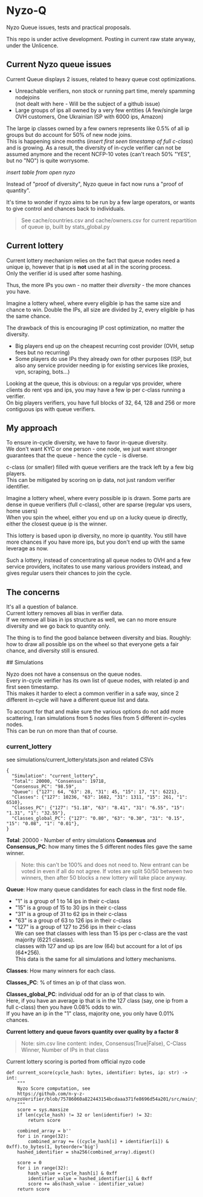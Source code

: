 # Nyzo-Q

Nyzo Queue issues, tests and practical proposals.  

This repo is under active development. Posting in current raw state anyway, under the Unlicence.

## Current Nyzo queue issues

Current Queue displays 2 issues, related to heavy queue cost optimizations.  

- Unreachable verifiers, non stock or running part time, merely spamming nodejoins  
  (not dealt with here - Will be the subject of a github issue)
- Large groups of ips all owned by a very few entities (A few/single large OVH customers, One Ukrainian ISP with 6000 ips, Amazon)

The large ip classes owned by a few owners represents like 0.5% of all ip groups but do account for 50% of new node joins.  
This is happening since months (*insert first seen timestamp of full c-class*) and is growing. 
As a result, the diversity of in-cycle verifier can not be assumed anymore and the recent NCFP-10 votes (can't reach 50% "YES", but no "NO") is quite worrysome. 

*insert table from open nyzo*

Instead of "proof of diversity", Nyzo queue in fact now runs a "proof of quantity".

It's time to wonder if nyzo aims to be run by a few large operators, or wants to give control and chances back to individuals.

> See cache/countries.csv and cache/owners.csv for current repartition of queue ip, built by stats_global.py

## Current lottery

Current lottery mechanism relies on the fact that queue nodes need a unique ip, however that ip is **not** used at all in the scoring process.    
Only the verifier id is used after some hashing.

Thus, the more IPs you own - no matter their *diversity* - the more chances you have.   

Imagine a lottery wheel, where every eligible ip has the same size and chance to win. Double the IPs, all size are divided by 2, every eligible ip has the same chance.

The drawback of this is encouraging IP cost optimization, no matter the diversity.  

- Big players end up on the cheapest recurring cost provider (OVH, setup fees but no recurring)
- Some players do use IPs they already own for other purposes (ISP, but also any service provider needing ip for existing services like proxies, vpn, scraping, bots...)

Looking at the queue, this is obvious: on a regular vps provider, where clients do rent vps and ips, you may have a few ip per c-class running a verifier.  
On big players verifiers, you have full blocks of 32, 64, 128 and 256 or more contiguous ips with queue verifiers.

## My approach

To ensure in-cycle diversity, we have to favor in-queue diversity.    
We don't want KYC or one person - one node, we just want stronger guarantees that the queue - hence the cycle - is diverse.
  
c-class (or smaller) filled with queue verifiers are the track left by a few big players.  
This can be mitigated by scoring on ip data, not just random verifier identifier.

Imagine a lottery wheel, where every possible ip is drawn. Some parts are dense in queue verifiers (full c-class), other are sparse (regular vps users, home users)  
When you spin the wheel, either you end up on a lucky queue ip directly, either the closest queue ip is the winner.

This lottery is based upon ip diversity, no more ip quantity. 
You still have more chances if you have more ips, but you don't end up with the same leverage as now.

Such a lottery, instead of concentrating all queue nodes to OVH and a few service providers, incitates to use many various providers instead, and gives regular users their chances to join the cycle.

## The concerns

It's all a question of balance.  
Current lottery removes all bias in verifier data.  
If we remove all bias in ips structure as well, we can no more ensure diversity and we go back to quantity only.

The thing is to find the good balance between diversity and bias. Roughly: how to draw all possible ips on the wheel so that everyone gets a fair chance, and diversity still is ensured.

## Simulations

Nyzo does not have a consensus on the queue nodes.  
Every in-cycle verifier has its own list of queue nodes, with related ip and first seen timestamp.  
This makes it harder to elect a common verifier in a safe way, since 2 different in-cycle will have a different queue list and data.

To account for that and make sure the various options do not add more scattering, I ran simulations from 5 nodes files from 5 different in-cycles nodes.  
This can be run on more than that of course.

### current_lottery

see simulations/current_lottery/stats.json and related CSVs
```
{
  "Simulation": "current_lottery",
  "Total": 20000, "Consensus": 19718,
  "Consensus_PC": "98.59",
  "Queue": {"127": 64, "63": 28, "31": 45, "15": 17, "1": 6221},
  "Classes": {"127": 10236, "63": 1682, "31": 1311, "15": 261, "1": 6510},
  "Classes_PC": {"127": "51.18", "63": "8.41", "31": "6.55", "15": "1.31", "1": "32.55"},
  "Classes_global_PC": {"127": "0.80", "63": "0.30", "31": "0.15", "15": "0.08", "1": "0.01"},
}
```

**Total**: 20000 - Number of entry simulations
**Consensus** and **Consensus_PC**: how many times the 5 different nodes files gave the same winner.

> Note: this can't be 100% and does not need to. New entrant can be voted in even if all do not agree. If votes are split 50/50 between two winners, then after 50 blocks a new lottery will take place anyway.

**Queue**: How many queue candidates for each class in the first node file.    
- "1" is a group of 1 to 14 ips in their c-class
- "15" is a group of 15 to 30 ips in their c-class
- "31" is a group of 31 to 62 ips in their c-class
- "63" is a group of 63 to 126 ips in their c-class
- "127" is a group of 127 to 256 ips in their c-class  
We can see that classes with less than 15 ips per c-class are the vast majority (6221 classes).    
classes with 127 and up ips are low (64) but account for a lot of ips (64*256).  
This data is the same for all simulations and lottery mechanisms.

**Classes**: How many winners for each class.  

**Classes_PC**: % of times an ip of that class won.

**Classes_global_PC**: individual odd for an ip of that class to win.  
Here, if you have an average ip that is in the 127 class (say, one ip from a full c-class) then you have 0.08% odds to win.  
If you have an ip in the "1" class, majority one, you only have 0.01% chances.

**Current lottery and queue favors quantity over quality by a factor 8** 

> Note: sim.csv line content: index, Consensus(True|False), C-Class Winner, Number of IPs in that class

Current lottery scoring is ported from official nyzo code

```
def current_score(cycle_hash: bytes, identifier: bytes, ip: str) -> int:
    """
    Nyzo Score computation, see
    https://github.com/n-y-z-o/nyzoVerifier/blob/75786060a822443154bcdaaa371fe8696d54a201/src/main/java/co/nyzo/verifier/NewVerifierQueueManager.java#L214
    """
    score = sys.maxsize
    if len(cycle_hash) != 32 or len(identifier) != 32:
        return score

    combined_array = b''
    for i in range(32):
        combined_array += ((cycle_hash[i] + identifier[i]) & 0xff).to_bytes(1, byteorder='big')
    hashed_identifier = sha256(combined_array).digest()

    score = 0
    for i in range(32):
        hash_value = cycle_hash[i] & 0xff
        identifier_value = hashed_identifier[i] & 0xff
        score += abs(hash_value - identifier_value)
    return score
```
